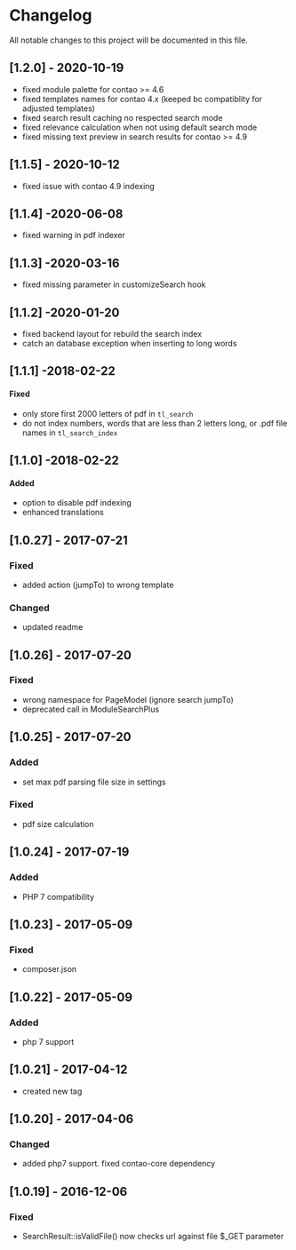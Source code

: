 # Changelog
All notable changes to this project will be documented in this file.

## [1.2.0] - 2020-10-19
- fixed module palette for contao >= 4.6
- fixed templates names for contao 4.x (keeped bc compatiblity for adjusted templates)
- fixed search result caching no respected search mode
- fixed relevance calculation when not using default search mode
- fixed missing text preview in search results for contao >= 4.9

## [1.1.5] - 2020-10-12
- fixed issue with contao 4.9 indexing

## [1.1.4] -2020-06-08
- fixed warning in pdf indexer

## [1.1.3] -2020-03-16
- fixed missing parameter in customizeSearch hook

## [1.1.2] -2020-01-20
- fixed backend layout for rebuild the search index
- catch an database exception when inserting to long words

## [1.1.1] -2018-02-22

#### Fixed
* only store first 2000 letters of pdf in `tl_search` 
* do not index numbers, words that are less than 2 letters long, or .pdf file names in `tl_search_index`

## [1.1.0] -2018-02-22

#### Added
* option to disable pdf indexing
* enhanced translations

## [1.0.27] - 2017-07-21

### Fixed
- added action (jumpTo) to wrong template

### Changed
- updated readme

## [1.0.26] - 2017-07-20

### Fixed
- wrong namespace for PageModel (ignore search jumpTo)
- deprecated call in ModuleSearchPlus

## [1.0.25] - 2017-07-20

### Added 
- set max pdf parsing file size in settings

### Fixed
- pdf size calculation

## [1.0.24] - 2017-07-19

### Added
- PHP 7 compatibility

## [1.0.23] - 2017-05-09

### Fixed
- composer.json

## [1.0.22] - 2017-05-09

### Added
- php 7 support

## [1.0.21] - 2017-04-12
- created new tag

## [1.0.20] - 2017-04-06

### Changed
- added php7 support. fixed contao-core dependency

## [1.0.19] - 2016-12-06

### Fixed
- SearchResult::isValidFile() now checks url against file $_GET parameter 
